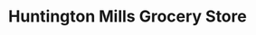 ---
title: "Huntington Mills Grocery Store"
url: /shickshinny/huntington-mills-grocery-store/
shop: supermarket
---